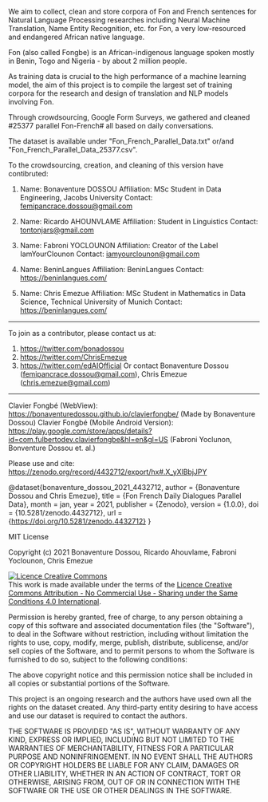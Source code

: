 We aim to collect, clean and store corpora of Fon and French sentences for Natural Language Processing researches including Neural Machine Translation, Name Entity Recognition, etc. for Fon, a very low-resourced and endangered African native language.

Fon (also called Fongbe) is an African-indigenous language spoken mostly in Benin, Togo and Nigeria - by about 2 million people.

As training data is crucial to the high performance of a machine learning model, the aim of this project is to compile the largest set of training corpora for the research and design of translation and NLP models involving Fon.

Through crowdsourcing, Google Form Surveys, we gathered and cleaned #25377 parallel Fon-French# all based on daily conversations.

The dataset is available under "Fon_French_Parallel_Data.txt" or/and "Fon_French_Parallel_Data_25377.csv".

To the crowdsourcing, creation, and cleaning of this version have contibruted:

1) Name: Bonaventure DOSSOU
Affiliation: MSc Student in Data Engineering, Jacobs University
Contact: femipancrace.dossou@gmail.com

2) Name: Ricardo AHOUNVLAME
Affiliation: Student in Linguistics
Contact: tontonjars@gmail.com

3) Name: Fabroni YOCLOUNON
Affiliation: Creator of the Label IamYourClounon 
Contact: iamyourclounon@gmail.com

4) Name: BeninLangues
Affiliation: BeninLangues
Contact: https://beninlangues.com/

5) Name: Chris Emezue
Affiliation: MSc Student in Mathematics in Data Science, Technical University of Munich
Contact: https://beninlangues.com/

_______________________________________________________

To join as a contributor, please contact us at:
  1) https://twitter.com/bonadossou 
  2) https://twitter.com/ChrisEmezue
  3) https://twitter.com/edAIOfficial 
Or contact Bonaventure Dossou (femipancrace.dossou@gmail.com), Chris Emezue (chris.emezue@gmail.com)
_______________________________________________________

Clavier Fongbé (WebView): https://bonaventuredossou.github.io/clavierfongbe/ (Made by Bonaventure Dossou)
Clavier Fongbé (Mobile Android Version): https://play.google.com/store/apps/details?id=com.fulbertodev.clavierfongbe&hl=en&gl=US (Fabroni Yoclunon, Bonventure Dossou et. al.)

Please use and cite: https://zenodo.org/record/4432712/export/hx#.X_yXlBbjJPY

@dataset{bonaventure_dossou_2021_4432712,
  author       = {Bonaventure Dossou and
                  Chris Emezue},
  title        = {Fon French Daily Dialogues Parallel Data},
  month        = jan,
  year         = 2021,
  publisher    = {Zenodo},
  version      = {1.0.0},
  doi          = {10.5281/zenodo.4432712},
  url          = {https://doi.org/10.5281/zenodo.4432712}
}

MIT License

Copyright (c) 2021 Bonaventure Dossou, Ricardo Ahouvlame, Fabroni Yoclounon, Chris Emezue

<a rel="license" href="http://creativecommons.org/licenses/by-nc-sa/4.0/"><img alt="Licence Creative Commons" style="border-width:0" src="https://i.creativecommons.org/l/by-nc-sa/4.0/88x31.png" /></a><br />This work is made available under the terms of the <a rel="license" href="http://creativecommons.org/licenses/by-nc-sa/4.0/">Licence Creative Commons Attribution - No Commercial Use - Sharing under the Same Conditions 4.0 International</a>.

Permission is hereby granted, free of charge, to any person obtaining a copy
of this software and associated documentation files (the "Software"), to deal
in the Software without restriction, including without limitation the rights
to use, copy, modify, merge, publish, distribute, sublicense, and/or sell
copies of the Software, and to permit persons to whom the Software is
furnished to do so, subject to the following conditions:

The above copyright notice and this permission notice shall be included in all
copies or substantial portions of the Software.

This project is an ongoing research and the authors have used own all the rights
on the dataset created. Any third-party entity desiring to have access and use our
dataset is required to contact the authors.

THE SOFTWARE IS PROVIDED "AS IS", WITHOUT WARRANTY OF ANY KIND, EXPRESS OR
IMPLIED, INCLUDING BUT NOT LIMITED TO THE WARRANTIES OF MERCHANTABILITY,
FITNESS FOR A PARTICULAR PURPOSE AND NONINFRINGEMENT. IN NO EVENT SHALL THE
AUTHORS OR COPYRIGHT HOLDERS BE LIABLE FOR ANY CLAIM, DAMAGES OR OTHER
LIABILITY, WHETHER IN AN ACTION OF CONTRACT, TORT OR OTHERWISE, ARISING FROM,
OUT OF OR IN CONNECTION WITH THE SOFTWARE OR THE USE OR OTHER DEALINGS IN THE
SOFTWARE.
